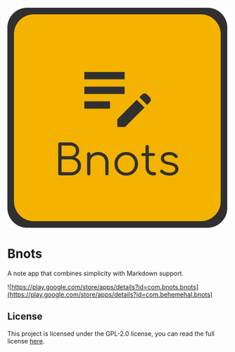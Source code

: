 ![bnot](./assets/Bnots.png)
# Bnots

A note app that combines simplicity with Markdown support. 

![https://play.google.com/store/apps/details?id=com.bnots.bnots](https://play.google.com/store/apps/details?id=com.behemehal.bnots)


## License

This project is licensed under the GPL-2.0 license, you can read the full license [here](./LICENSE).
